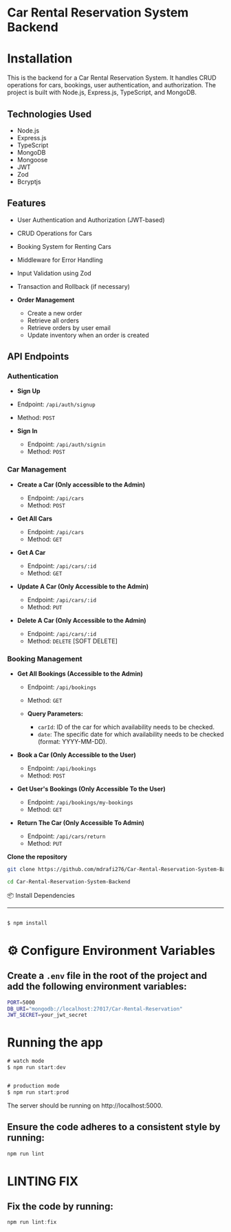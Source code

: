 
# Car Rental Reservation System Backend 

# Installation
This is the backend for a Car Rental Reservation System. It handles CRUD operations for cars, bookings, user authentication, and authorization. The project is built with Node.js, Express.js, TypeScript, and MongoDB.

## Technologies Used
- Node.js
- Express.js
- TypeScript
- MongoDB
- Mongoose
- JWT
- Zod
- Bcryptjs


## Features
- User Authentication and Authorization (JWT-based)
- CRUD Operations for Cars
- Booking System for Renting Cars
- Middleware for Error Handling
- Input Validation using Zod
- Transaction and Rollback (if necessary)


- **Order Management**
  - Create a new order
  - Retrieve all orders
  - Retrieve orders by user email
  - Update inventory when an order is created

## API Endpoints

###  Authentication

-  **Sign Up**

  - Endpoint: `/api/auth/signup`
  - Method: `POST`

- **Sign In**

  - Endpoint: `/api/auth/signin`
  - Method: `POST`

###  Car Management

- **Create a Car (Only accessible to the Admin)**

  - Endpoint: `/api/cars`
  - Method: `POST`

- **Get All Cars**

  - Endpoint: `/api/cars`
  - Method: `GET`

- **Get A Car**

  - Endpoint: `/api/cars/:id`
  - Method: `GET`

- **Update A Car (Only Accessible to the Admin)**

  - Endpoint: `/api/cars/:id`
  - Method: `PUT`

- **Delete A Car (Only Accessible to the Admin)**
  - Endpoint: `/api/cars/:id`
  - Method: `DELETE` [SOFT DELETE]

###  Booking Management

- **Get All Bookings (Accessible to the Admin)**

  - Endpoint: `/api/bookings`
  - Method: `GET`
  - **Query Parameters:**

    - `carId`: ID of the car for which availability needs to be checked.
    - `date`: The specific date for which availability needs to be checked
      (format: YYYY-MM-DD).

- **Book a Car (Only Accessible to the User)**
  - Endpoint: `/api/bookings`
  - Method: `POST`
- **Get User's Bookings (Only Accessible To the User)**

  - Endpoint: `/api/bookings/my-bookings`
  - Method: `GET`

- **Return The Car (Only Accessible To Admin)**
  - Endpoint: `/api/cars/return`
  - Method: `PUT`


 **Clone the repository**

   ```sh
   git clone https://github.com/mdrafi276/Car-Rental-Reservation-System-Backend.git

   cd Car-Rental-Reservation-System-Backend
  
```
📦 Install Dependencies

---
```bash

$ npm install

```
# ⚙️ Configure Environment Variables
## Create a `.env` file in the root of the project and add the following environment variables:

```bash
PORT=5000
DB_URI="mongodb://localhost:27017/Car-Rental-Reservation"
JWT_SECRET=your_jwt_secret

```
# Running the app

```TYPESCRIPT
# watch mode
$ npm run start:dev


# production mode
$ npm run start:prod

```
The server should be running on http://localhost:5000.


<!-- . -->


## Ensure the code adheres to a consistent style by running:

```TYPESCRIPT
npm run lint
```
# LINTING FIX
## Fix the code by running:
```TYPESCRIPT
npm run lint:fix

```

